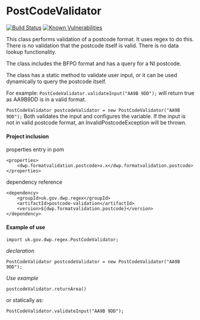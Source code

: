 # PostCodeValidator
[![Build Status](https://travis-ci.org/dwp/postcode-format-validation.svg?branch=master)](https://travis-ci.org/dwp/postcode-format-validation) [![Known Vulnerabilities](https://snyk.io/test/github/dwp/postcode-format-validation/badge.svg)](https://snyk.io/test/github/dwp/postcode-format-validation)

This class performs validation of a postcode format. It uses regex to do this. There is no validation that the postcode itself is valid. There is no data lookup functionality.

The class includes the BFPO format and has a query for a NI postcode.

The class has a static method to validate user input, or it can be used dynamically to query the postcode itself.

For example: 
`PostCodeValidator.validateInput("AA9B 9DD");`
will return true as AA9B9DD is in a valid format.

`PostCodeValidator postcodeValidator = new PostCodeValidator("AA9B 9DD");`
Both validates the input and configures the variable. If the input is not in valid postcode format, an InvalidPostcodeException will be thrown.

#### Project inclusion

properties entry in pom

    <properties>
        <dwp.formatvalidation.postcode>x.x</dwp.formatvalidation.postcode>
    </properties>

dependency reference

    <dependency>
        <groupId>uk.gov.dwp.regex</groupId>
        <artifactId>postcode-validation</artifactId>
        <version>${dwp.formatvalidation.postcode}</version>
    </dependency>
    
#### Example of use

    import uk.gov.dwp.regex.PostCodeValidator;

_declaration_

`PostCodeValidator postcodeValidator = new PostCodeValidator("AA9B 9DD");`

_Use example_

`postcodeValidator.returnArea()`

or statically as:

`PostCodeValidator.validateInput("AA9B 9DD");`
